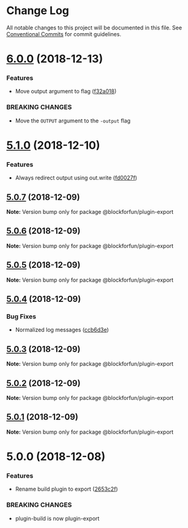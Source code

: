 # Change Log

All notable changes to this project will be documented in this file.
See [Conventional Commits](https://conventionalcommits.org) for commit guidelines.

# [6.0.0](https://github.com/blockforfun/cli/compare/@blockforfun/plugin-export@5.1.0...@blockforfun/plugin-export@6.0.0) (2018-12-13)


### Features

* Move output argument to flag ([f32a018](https://github.com/blockforfun/cli/commit/f32a018))


### BREAKING CHANGES

* Move the `OUTPUT` argument to  the `-output` flag






# [5.1.0](https://github.com/blockforfun/cli/compare/@blockforfun/plugin-export@5.0.7...@blockforfun/plugin-export@5.1.0) (2018-12-10)


### Features

* Always redirect output using out.write ([fd0027f](https://github.com/blockforfun/cli/commit/fd0027f))





## [5.0.7](https://github.com/blockforfun/cli/compare/@blockforfun/plugin-export@5.0.6...@blockforfun/plugin-export@5.0.7) (2018-12-09)

**Note:** Version bump only for package @blockforfun/plugin-export





## [5.0.6](https://github.com/blockforfun/cli/compare/@blockforfun/plugin-export@5.0.5...@blockforfun/plugin-export@5.0.6) (2018-12-09)

**Note:** Version bump only for package @blockforfun/plugin-export





## [5.0.5](https://github.com/blockforfun/cli/compare/@blockforfun/plugin-export@5.0.4...@blockforfun/plugin-export@5.0.5) (2018-12-09)

**Note:** Version bump only for package @blockforfun/plugin-export





## [5.0.4](https://github.com/blockforfun/cli/compare/@blockforfun/plugin-export@5.0.3...@blockforfun/plugin-export@5.0.4) (2018-12-09)


### Bug Fixes

* Normalized log messages ([ccb6d3e](https://github.com/blockforfun/cli/commit/ccb6d3e))





## [5.0.3](https://github.com/blockforfun/cli/compare/@blockforfun/plugin-export@5.0.2...@blockforfun/plugin-export@5.0.3) (2018-12-09)

**Note:** Version bump only for package @blockforfun/plugin-export





## [5.0.2](https://github.com/blockforfun/cli/compare/@blockforfun/plugin-export@5.0.1...@blockforfun/plugin-export@5.0.2) (2018-12-09)

**Note:** Version bump only for package @blockforfun/plugin-export





## [5.0.1](https://github.com/blockforfun/cli/compare/@blockforfun/plugin-export@5.0.0...@blockforfun/plugin-export@5.0.1) (2018-12-09)

**Note:** Version bump only for package @blockforfun/plugin-export





# 5.0.0 (2018-12-08)


### Features

* Rename build plugin to export ([2653c2f](https://github.com/blockforfun/cli/commit/2653c2f))


### BREAKING CHANGES

* plugin-build is now plugin-export
